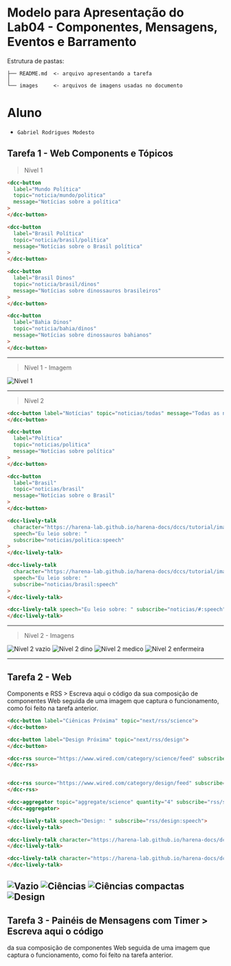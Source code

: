 # Modelo para Apresentação do Lab04 - Componentes, Mensagens, Eventos e Barramento

Estrutura de pastas:

```
├── README.md  <- arquivo apresentando a tarefa
│
└── images     <- arquivos de imagens usadas no documento
```

# Aluno

- `Gabriel Rodrigues Modesto`

## Tarefa 1 - Web Components e Tópicos

> Nível 1


```html
<dcc-button
  label="Mundo Política"
  topic="noticia/mundo/politica"
  message="Notícias sobre a política"
>
</dcc-button>

<dcc-button
  label="Brasil Política"
  topic="noticia/brasil/politica"
  message="Notícias sobre o Brasil política"
>
</dcc-button>

<dcc-button
  label="Brasil Dinos"
  topic="noticia/brasil/dinos"
  message="Notícias sobre dinossauros brasileiros"
>
</dcc-button>

<dcc-button
  label="Bahia Dinos"
  topic="noticia/bahia/dinos"
  message="Notícias sobre dinossauros bahianos"
>
</dcc-button>
```

---

> Nível 1 - Imagem

![Nível 1](images/tarefa1/nivel1.png)

---

> Nível 2

```html
<dcc-button label="Notícias" topic="noticias/todas" message="Todas as notícias">
</dcc-button>

<dcc-button
  label="Política"
  topic="noticias/politica"
  message="Notícias sobre política"
>
</dcc-button>

<dcc-button
  label="Brasil"
  topic="noticias/brasil"
  message="Notícias sobre o Brasil"
>
</dcc-button>

<dcc-lively-talk
  character="https://harena-lab.github.io/harena-docs/dccs/tutorial/images/doctor.png"
  speech="Eu leio sobre: "
  subscribe="noticias/politica:speech"
>
</dcc-lively-talk>

<dcc-lively-talk
  character="https://harena-lab.github.io/harena-docs/dccs/tutorial/images/nurse.png"
  speech="Eu leio sobre: "
  subscribe="noticias/brasil:speech"
>
</dcc-lively-talk>

<dcc-lively-talk speech="Eu leio sobre: " subscribe="noticias/#:speech">
</dcc-lively-talk>

```

---

> Nível 2 - Imagens

![Nível 2 vazio](images/tarefa1/nivel2_vazio.png)
![Nível 2 dino](images/tarefa1/nivel2_dino.png)
![Nível 2 medico](images/tarefa1/nivel2_medico.png)
![Nível 2 enfermeira](images/tarefa1/nivel2_enfermeira.png)

---

## Tarefa 2 - Web
Components e RSS > Escreva aqui o código da sua composição de componentes Web
seguida de uma imagem que captura o funcionamento, como foi feito na tarefa
anterior.

```html
<dcc-button label="Ciênicas Próxima" topic="next/rss/science">
</dcc-button>

<dcc-button label="Design Próxima" topic="next/rss/design">
</dcc-button>

<dcc-rss source="https://www.wired.com/category/science/feed" subscribe="next/rss/science:next" topic="rss/science">
</dcc-rss>


<dcc-rss source="https://www.wired.com/category/design/feed" subscribe="next/rss/design:next" topic="rss/design">
</dcc-rss>

<dcc-aggregator topic="aggregate/science" quantity="4" subscribe="rss/science">
</dcc-aggregator>

<dcc-lively-talk speech="Design: " subscribe="rss/design:speech">
</dcc-lively-talk>

<dcc-lively-talk character="https://harena-lab.github.io/harena-docs/dccs/tutorial/images/doctor.png" speech="Ciências Compactas: " subscribe="aggregate/science:speech">
</dcc-lively-talk>

<dcc-lively-talk character="https://harena-lab.github.io/harena-docs/dccs/tutorial/images/nurse.png" speech="Ciências: " subscribe="rss/science:speech">
</dcc-lively-talk>
```
![Vazio](images/tarefa2/imagem1.png)
![Ciências](images/tarefa2/ciencias.png)
![Ciências compactas](images/tarefa2/cienciasAgregada.png)
![Design](images/tarefa2/design.png)
---

## Tarefa 3 - Painéis de Mensagens com Timer > Escreva aqui o código
da sua composição de componentes Web seguida de uma imagem que captura o
funcionamento, como foi feito na tarefa anterior.
